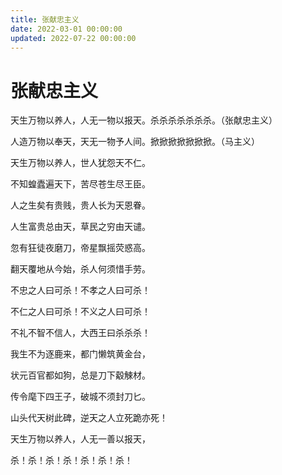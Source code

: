 ```yaml
---
title: 张献忠主义
date: 2022-03-01 00:00:00
updated: 2022-07-22 00:00:00
---
```


# 张献忠主义

天生万物以养人，人无一物以报天。杀杀杀杀杀杀杀。（张献忠主义）

人造万物以奉天，天无一物予人间。掀掀掀掀掀掀掀。（马主义）

天生万物以养人，世人犹怨天不仁。

不知蝗蠹遍天下，苦尽苍生尽王臣。

人之生矣有贵贱，贵人长为天恩眷。

人生富贵总由天，草民之穷由天谴。

忽有狂徒夜磨刀，帝星飘摇荧惑高。

翻天覆地从今始，杀人何须惜手劳。

不忠之人曰可杀！不孝之人曰可杀！

不仁之人曰可杀！不义之人曰可杀！

不礼不智不信人，大西王曰杀杀杀！

我生不为逐鹿来，都门懒筑黄金台，

状元百官都如狗，总是刀下觳觫材。

传令麾下四王子，破城不须封刀匕。

山头代天树此碑，逆天之人立死跪亦死！

天生万物以养人，人无一善以报天，

杀！杀！杀！杀！杀！杀！杀！
